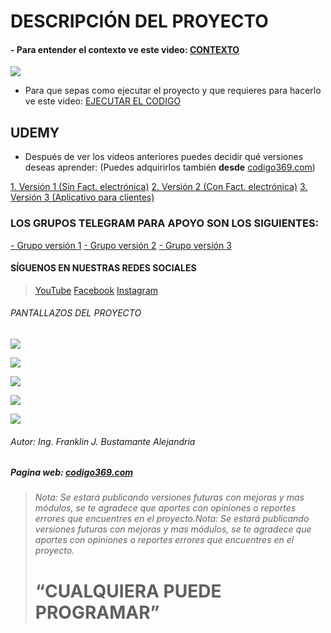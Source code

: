 # **DESCRIPCIÓN DEL PROYECTO**
#### - Para entender el contexto ve este video: [CONTEXTO](https://youtu.be/zmYS1JDpzTE "CONTEXTO")
[![](https://i.ibb.co/hLvjtBV/Diapositiva1.png)](https://youtu.be/zmYS1JDpzTE "![](https://i.ibb.co/hLvjtBV/Diapositiva1.png)")
- Para que sepas como ejecutar el proyecto y que requieres para hacerlo ve este video: [EJECUTAR EL CODIGO](https://youtu.be/KvTDUzyX5NI "EJECUTAR EL CODIGO")

## UDEMY
- Después de ver los videos anteriores puedes decidir qué versiones deseas aprender: (Puedes adquirirlos también **desde** [codigo369.com](https://codigo369.com/ "codigo369.com"))

[1. Versión 1 (Sin Fact. electrónica)](https://www.udemy.com/course/sistema-para-restaurante-en-c-y-sqlserver-2020/?referralCode=804F901D6B070A14B55B "1. Versión 1(Sin Fact. electrónica)")
[2. Versión 2 (Con Fact. electrónica)](https://www.udemy.com/course/implementacion-de-facturacion-electronica-a-bumam-20/?couponCode=831878EDB46478246CAD "2. Versión 2 (Con Fact. electrónica)")
[3. Versión 3 (Aplicativo para clientes)](https://www.udemy.com/course/nueva-app-movil-para-clientes-en-sistema-de-restaurante/?referralCode=253AFA231C8FEDB784AD "3. Versión 3 (Aplicativo para clientes)")

### LOS GRUPOS TELEGRAM PARA APOYO SON LOS SIGUIENTES: 
[- Grupo versión 1](https://t.me/restaurantecsharp "- Grupo versión 1")
[- Grupo versión 2](https://t.me/bumam_2_0 "- Grupo versión 2")
[- Grupo versión 3](https://t.me/appcliente "- Grupo versión 3")
#### SÍGUENOS EN NUESTRAS REDES SOCIALES
> [YouTube](https://www.youtube.com/c/Codigo369 "YouTube")
[Facebook](https://www.facebook.com/codigo.369.official "Facebook")
[Instagram](https://www.instagram.com/codigo369/ "Instagram")

###### PANTALLAZOS DEL PROYECTO
![](https://i.ibb.co/N1qhTCr/Diapositiva6.png)

![](https://i.ibb.co/znfBMQV/Diapositiva7.png)

![](https://i.ibb.co/ymzXKbN/Diapositiva8.png)

![](https://i.ibb.co/wzX9f6f/Diapositiva9.png)

![](https://i.ibb.co/wRcs2xG/127.png)
###### Autor: Ing. Franklin J. Bustamante Alejandria
##### Pagina web: [codigo369.com](https://codigo369.com/ "codigo369.com")

> ###### Nota: Se estará publicando versiones futuras con mejoras y mas módulos, se te agradece que aportes con opiniones o reportes errores que encuentres en el proyecto.Nota: Se estará publicando versiones futuras con mejoras y mas módulos, se te agradece que aportes con opiniones o reportes errores que encuentres en el proyecto.
> # “CUALQUIERA PUEDE PROGRAMAR”
